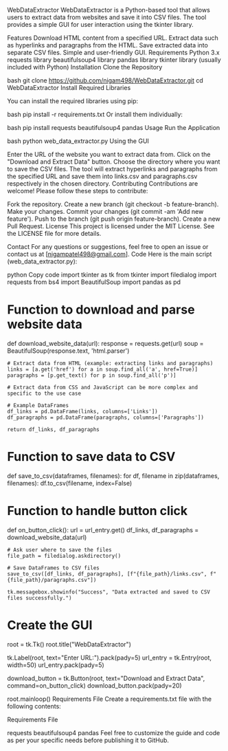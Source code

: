 WebDataExtractor
WebDataExtractor is a Python-based tool that allows users to extract data from websites and save it into CSV files. The tool provides a simple GUI for user interaction using the tkinter library.

Features
Download HTML content from a specified URL.
Extract data such as hyperlinks and paragraphs from the HTML.
Save extracted data into separate CSV files.
Simple and user-friendly GUI.
Requirements
Python 3.x
requests library
beautifulsoup4 library
pandas library
tkinter library (usually included with Python)
Installation
Clone the Repository

bash
git clone https://github.com/nigam498/WebDataExtractor.git
cd WebDataExtractor
Install Required Libraries

You can install the required libraries using pip:

bash
pip install -r requirements.txt
Or install them individually:

bash
pip install requests beautifulsoup4 pandas
Usage
Run the Application

bash
python web_data_extractor.py
Using the GUI

Enter the URL of the website you want to extract data from.
Click on the "Download and Extract Data" button.
Choose the directory where you want to save the CSV files.
The tool will extract hyperlinks and paragraphs from the specified URL and save them into links.csv and paragraphs.csv respectively in the chosen directory.
Contributing
Contributions are welcome! Please follow these steps to contribute:

Fork the repository.
Create a new branch (git checkout -b feature-branch).
Make your changes.
Commit your changes (git commit -am 'Add new feature').
Push to the branch (git push origin feature-branch).
Create a new Pull Request.
License
This project is licensed under the MIT License. See the LICENSE file for more details.

Contact
For any questions or suggestions, feel free to open an issue or contact us at [nigampatel498@gmail.com].
Code
Here is the main script (web_data_extractor.py):

python
Copy code
import tkinter as tk
from tkinter import filedialog
import requests
from bs4 import BeautifulSoup
import pandas as pd

# Function to download and parse website data
def download_website_data(url):
    response = requests.get(url)
    soup = BeautifulSoup(response.text, 'html.parser')

    # Extract data from HTML (example: extracting links and paragraphs)
    links = [a.get('href') for a in soup.find_all('a', href=True)]
    paragraphs = [p.get_text() for p in soup.find_all('p')]

    # Extract data from CSS and JavaScript can be more complex and specific to the use case

    # Example DataFrames
    df_links = pd.DataFrame(links, columns=['Links'])
    df_paragraphs = pd.DataFrame(paragraphs, columns=['Paragraphs'])

    return df_links, df_paragraphs

# Function to save data to CSV
def save_to_csv(dataframes, filenames):
    for df, filename in zip(dataframes, filenames):
        df.to_csv(filename, index=False)

# Function to handle button click
def on_button_click():
    url = url_entry.get()
    df_links, df_paragraphs = download_website_data(url)

    # Ask user where to save the files
    file_path = filedialog.askdirectory()

    # Save DataFrames to CSV files
    save_to_csv([df_links, df_paragraphs], [f"{file_path}/links.csv", f"{file_path}/paragraphs.csv"])

    tk.messagebox.showinfo("Success", "Data extracted and saved to CSV files successfully.")

# Create the GUI
root = tk.Tk()
root.title("WebDataExtractor")

tk.Label(root, text="Enter URL:").pack(pady=5)
url_entry = tk.Entry(root, width=50)
url_entry.pack(pady=5)

download_button = tk.Button(root, text="Download and Extract Data", command=on_button_click)
download_button.pack(pady=20)

root.mainloop()
Requirements File
Create a requirements.txt file with the following contents:

Requirements File

requests
beautifulsoup4
pandas
Feel free to customize the guide and code as per your specific needs before publishing it to GitHub.







